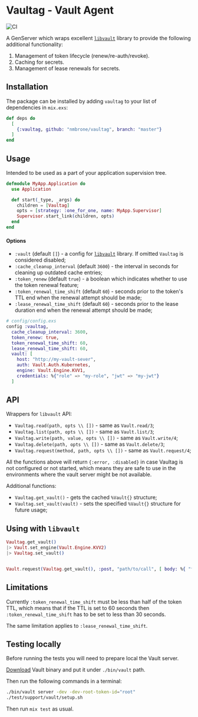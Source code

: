 # Vaultag - Vault Agent

![CI](https://github.com/nmbrone/vaultag/workflows/CI/badge.svg)

A GenServer which wraps excellent [`libvault`](https://github.com/matthewoden/libvault) library 
to provide the following additional functionality:

1. Management of token lifecycle (renew/re-auth/revoke).
2. Caching for secrets.
3. Management of lease renewals for secrets.

## Installation

The package can be installed by adding `vaultag` to your list of dependencies in `mix.exs`:

```elixir
def deps do
  [
    {:vaultag, github: "nmbrone/vaultag", branch: "master"}
  ]
end
```

## Usage

Intended to be used as a part of your application supervision tree.

```elixir
defmodule MyApp.Application do
  use Application

  def start(_type, _args) do
    children = [Vaultag]
    opts = [strategy: :one_for_one, name: MyApp.Supervisor]
    Supervisor.start_link(children, opts)
  end
end
```

#### Options

- `:vault` (default `[]`) - a config for [`libvault`](https://github.com/matthewoden/libvault) 
library. If omitted `Vaultag` is considered disabled;
- `:cache_cleanup_interval` (default `3600`) -  the interval in seconds for cleaning up outdated 
cache entries;
- `:token_renew` (default `true`) - a boolean which indicates whether to use the token renewal 
feature; 
- `:token_renewal_time_shift` (default `60`) - seconds prior to the token's TTL end when the renewal 
attempt should be made;
- `:lease_renewal_time_shift` (default `60`) - seconds prior to the lease duration end when the 
renewal attempt should be made;

```elixir
# config/config.exs
config :vaultag,
  cache_cleanup_interval: 3600,
  token_renew: true,
  token_renewal_time_shift: 60,
  lease_renewal_time_shift: 60,
  vault: [
    host: "http://my-vault-sever",
    auth: Vault.Auth.Kubernetes,
    engine: Vault.Engine.KVV1,
    credentials: %{"role" => "my-role", "jwt" => "my-jwt"}
  ]
```

## API

Wrappers for `libvault` API:

- `Vaultag.read(path, opts \\ [])` - same as `Vault.read/3`;
- `Vaultag.list(path, opts \\ [])` - same as `Vault.list/3`;
- `Vaultag.write(path, value, opts \\ [])` - same as `Vault.write/4`;
- `Vaultag.delete(path, opts \\ [])` - same as `Vault.delete/3`;
- `Vaultag.request(method, path, opts \\ [])` - same as `Vault.request/4`;

All the functions above will return `{:error, :disabled}` in case Vaultag is not configured or not 
started, which means they are safe to use in the environments where the vault server might be not 
available.

Additional functions:

- `Vaultag.get_vault()` - gets the cached `%Vault{}` structure;
- `Vaultag.set_vault(vault)` - sets the specified `%Vault{}` structure for future usage;

## Using with `libvault`

```elixir
Vaultag.get_vault()
|> Vault.set_engine(Vault.Engine.KVV2)
|> Vaultag.set_vault()


Vault.request(Vaultag.get_vault(), :post, "path/to/call", [ body: %{ "foo" => "bar"}])
```

## Limitations

Currently `:token_renewal_time_shift` must be less than half of the token TTL, which means that if 
the TTL is set to 60 seconds then `:token_renewal_time_shift` has to be set to less than 30 seconds.

The same limitation applies to `:lease_renewal_time_shift`.

## Testing locally

Before running the tests you will need to prepare local the Vault server.

[Download](https://www.vaultproject.io/downloads) Vault binary and put it under `./bin/vault` path.

Then run the following commands in a terminal:

```bash
./bin/vault server -dev -dev-root-token-id="root"
./test/support/vault/setup.sh
```

Then run `mix test` as usual.
